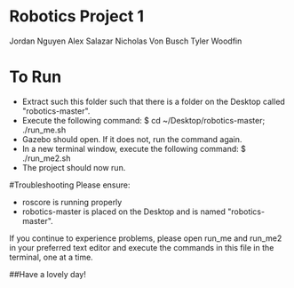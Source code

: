 # Robotics Project 1
Jordan Nguyen
Alex Salazar
Nicholas Von Busch
Tyler Woodfin

# To Run
- Extract such this folder such that there is a folder on the Desktop called "robotics-master".
- Execute the following command:
$ cd ~/Desktop/robotics-master; ./run_me.sh
- Gazebo should open. If it does not, run the command again.
- In a new terminal window, execute the following command:
$ ./run_me2.sh
- The project should now run.

#Troubleshooting
Please ensure:
- roscore is running properly
- robotics-master is placed on the Desktop and is named "robotics-master".

If you continue to experience problems, please open run_me and run_me2 in your preferred text editor and execute the commands in this file in the terminal, one at a time.

##Have a lovely day!
